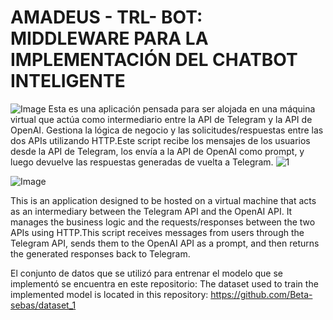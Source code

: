 # AMADEUS - TRL- BOT: MIDDLEWARE PARA LA IMPLEMENTACIÓN DEL CHATBOT INTELIGENTE
![Image](https://github.com/user-attachments/assets/101ae4ad-aa7c-4d75-8092-34b016319d72)
Esta es una aplicación pensada para ser alojada en una máquina virtual que actúa como intermediario entre la API de Telegram y la API de OpenAI. Gestiona la lógica de negocio y las solicitudes/respuestas entre las dos APIs utilizando HTTP.Este script recibe los mensajes de los usuarios desde la API de Telegram, los envía a la API de OpenAI como prompt, y luego devuelve las respuestas generadas de vuelta a Telegram.
![1](https://github.com/user-attachments/assets/164f4d78-8de5-4ae8-8c84-b39030b5611a)

![Image](https://github.com/user-attachments/assets/a0eeb5c3-cdd3-4693-8aa0-42b034ab85b4)

This is an application designed to be hosted on a virtual machine that acts as an intermediary between the Telegram API and the OpenAI API. It manages the business logic and the requests/responses between the two APIs using HTTP.This script receives messages from users through the Telegram API, sends them to the OpenAI API as a prompt, and then returns the generated responses back to Telegram.


El conjunto de datos que se utilizó para entrenar el modelo que se implementó se encuentra en este repositorio:
The dataset used to train the implemented model is located in this repository:
https://github.com/Beta-sebas/dataset_1



